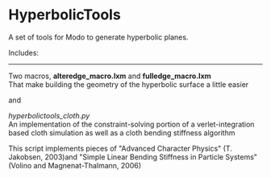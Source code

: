 HyperbolicTools
===============

A set of tools for Modo to generate hyperbolic planes.

Includes:
_______________

Two macros, __alteredge_macro.lxm__ and **fulledge_macro.lxm**  
That make building the geometry of the hyperbolic surface a little easier

and

*hyperbolictools_cloth.py*  
An implementation of the constraint-solving portion of a verlet-integration based cloth simulation as well as a cloth bending stiffness algorithm

This script implements pieces of "Advanced Character Physics" (T. Jakobsen, 2003)and "Simple Linear Bending Stiffness in Particle Systems" (Volino and Magnenat-Thalmann, 2006)




